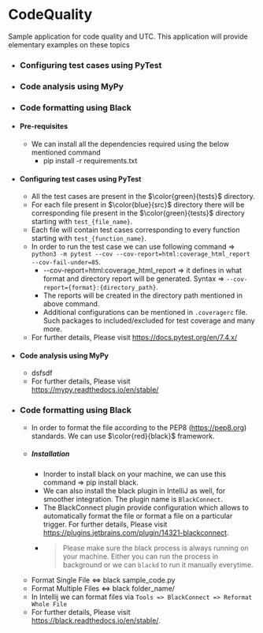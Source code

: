 # CodeQuality
Sample application for code quality and UTC. This application will provide elementary examples on these topics

* ### Configuring test cases using PyTest
* ### Code analysis using MyPy
* ### Code formatting using Black 

* #### Pre-requisites 
  * We can install all the dependencies required using the below mentioned command
    * pip install -r requirements.txt

* #### Configuring test cases using PyTest
  * All the test cases are present in the $\color{green}{tests}$ directory.
  * For each file present in $\color{blue}{src}$ directory there will be corresponding file present in the $\color{green}{tests}$ directory starting with `test_{file_name}`.
  * Each file will contain test cases corresponding to every function starting with `test_{function_name}`.
  * In order to run the test case we can use following command => `python3 -m pytest --cov --cov-report=html:coverage_html_report --cov-fail-under=85`.
    * --cov-report=html:coverage_html_report => it defines in what format and directory report will be generated. Syntax => `--cov-report={format}:{directory_path}`.
    * The reports will be created in the directory path mentioned in above command.
    * Additional configurations can be mentioned in `.coveragerc` file. Such packages to included/excluded for test coverage and many more.
  * For further details, Please visit https://docs.pytest.org/en/7.4.x/
* #### Code analysis using MyPy
  * dsfsdf
  * For further details, Please visit https://mypy.readthedocs.io/en/stable/
* ### Code formatting using Black 
  * In order to format the file according to the PEP8 (https://pep8.org) standards. We can use $\color{red}{black}$ framework.
  * ##### Installation
    * Inorder to install black on your machine, we can use this command => pip install black.
    * We can also install the black plugin in IntelliJ as well, for smoother integration. The plugin name is `BlackConnect`.
    * The BlackConnect plugin provide configuration which allows to automatically format the file or format a file on a particular trigger. For further details, Please visit https://plugins.jetbrains.com/plugin/14321-blackconnect.
    * > Please make sure the black process is always running on your machine. Either you can run the process in background or we can `blackd` to run it manually everytime.
      >
  * Format Single File <=> black sample_code.py
  * Format Multiple Files <=> black folder_name/
  * In Intellij we can format files via `Tools => BlackConnect => Reformat Whole File`
  * For further details, Please visit https://black.readthedocs.io/en/stable/.


